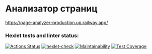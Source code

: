 # Анализатор страниц
https://page-analyzer-production.up.railway.app/
### Hexlet tests and linter status:
[![Actions Status](https://github.com/hi-ar/java-project-72/workflows/hexlet-check/badge.svg)](https://github.com/hi-ar/java-project-72/actions)
[![hexlet-check](https://github.com/hi-ar/java-project-72/actions/workflows/hexlet-check.yml/badge.svg)](https://github.com/hi-ar/java-project-72/actions/workflows/hexlet-check.yml)
[![Maintainability](https://api.codeclimate.com/v1/badges/9cc6b2a997d7015c4838/maintainability)](https://codeclimate.com/github/hi-ar/java-project-72/maintainability)
[![Test Coverage](https://api.codeclimate.com/v1/badges/9cc6b2a997d7015c4838/test_coverage)](https://codeclimate.com/github/hi-ar/java-project-72/test_coverage)
